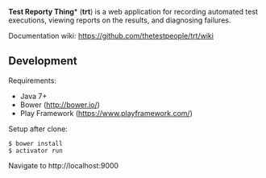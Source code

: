 **Test Reporty Thing*** (**trt**) is a web application for recording automated test executions, viewing reports on the results, and diagnosing failures.

Documentation wiki: https://github.com/thetestpeople/trt/wiki

Development
-----------

Requirements:

* Java 7+
* Bower (http://bower.io/)
* Play Framework (https://www.playframework.com/)

Setup after clone:

    $ bower install
    $ activator run
    
Navigate to http://localhost:9000

